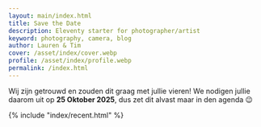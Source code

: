 ```yaml
---
layout: main/index.html
title: Save the Date
description: Eleventy starter for photographer/artist
keyword: photography, camera, blog
author: Lauren & Tim
cover: /asset/index/cover.webp
profile: /asset/index/profile.webp
permalink: /index.html
---
```


Wij zijn getrouwd en zouden dit graag met jullie vieren!
We nodigen jullie daarom uit op **25 Oktober 2025**, dus zet dit alvast maar in den agenda 😉

{% include "index/recent.html" %}
